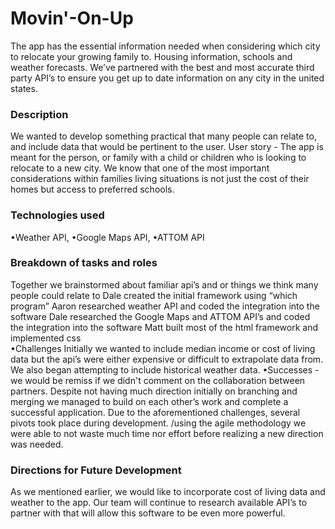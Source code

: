 # Movin'-On-Up
The app has the essential information needed when considering which city to relocate your growing family to. Housing information, schools and weather forecasts. We’ve partnered with the best and most accurate third party API’s to ensure you get up to date information on any city in the united states.  

<h3>Description</h3> 
We wanted to develop something practical that many people can relate to, and include data that would be pertinent to the user.
User story - The app is meant for the person, or family with a child or children who is looking to relocate to a new city. We know that one of the most important considerations within families living situations is not just the cost of their homes but access to preferred schools. 
<br>
<h3>Technologies used</h3>
•Weather API, 
•Google Maps API, 
•ATTOM API
<br>

<h3>Breakdown of tasks and roles</h3>
Together we brainstormed about familiar api’s and or things we think many people could relate to
Dale created the initial framework using “which program”
Aaron researched weather API and coded the integration into the software
Dale researched the Google Maps and ATTOM API’s and coded the integration into the software
Matt built most of the html framework and implemented css
<br>
•Challenges
Initially we wanted to include median income or cost of living data but the api’s were either expensive or difficult to extrapolate data from. We also began attempting to include historical weather data. 
•Successes - we would be remiss if we didn't comment on the collaboration between partners. Despite not having much direction initially on branching and merging we managed to build on each other’s work and complete a successful application. Due to the aforementioned challenges, several pivots took place during development. /using the agile methodology we were able to not waste much time nor effort before realizing a new direction was needed.

<h3>Directions for Future Development</h3>
As we mentioned earlier, we would like to incorporate cost of living data and weather to the app. Our team will continue to research available API’s to partner with that will allow this software to be even more powerful. 

